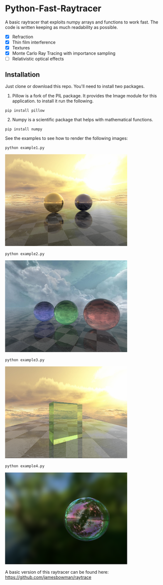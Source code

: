 # Python-Fast-Raytracer

A basic raytracer that exploits numpy arrays and functions to work fast.
The code is written keeping as much readability as possible. 

- [x] Refraction
- [x] Thin film interference
- [x] Textures
- [x] Monte Carlo Ray Tracing with importance sampling
- [ ] Relativistic optical effects

## Installation

Just clone or download this repo. You'll need to install two packages.

1. Pillow is a fork of the PIL package.  It provides the Image module for this application.
to install it run the following.
```
pip install pillow
```
2. Numpy is a scientific package that helps with mathematical functions.
```
pip install numpy
```

See the examples to see how to render the following images:

```
python example1.py
```

![N|Solid](/images/EXAMPLE1.png)

```
python example2.py
```

![N|Solid](/images/EXAMPLE2.png)

```
python example3.py
```

![N|Solid](/images/EXAMPLE3.png)
```
python example4.py
```

![N|Solid](/images/EXAMPLE4.png)

A basic version of this raytracer can be found here:
https://github.com/jamesbowman/raytrace
